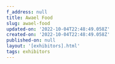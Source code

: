 ```yaml
---
f_address: null
title: Awael Food
slug: awael-food
updated-on: '2022-10-04T22:48:49.058Z'
created-on: '2022-10-04T22:48:49.058Z'
published-on: null
layout: '[exhibitors].html'
tags: exhibitors
---
```



